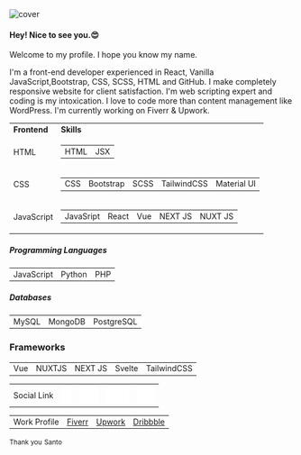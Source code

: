 <img src="img/Santo-Khan-c.png" alt="cover">

<h4>Hey! Nice to see you.😍</h4>

<p>Welcome to my profile. I hope you know my name.</p>
<p>I'm a front-end developer experienced in React, Vanilla JavaScript,Bootstrap, CSS, SCSS, HTML and GitHub. I make completely responsive website for client satisfaction. I'm web scripting expert and
  coding is my intoxication. I love to code more than content management like WordPress. I'm currently working on Fiverr & Upwork.</p>

<table>
  <tr>
    <td><b>Frontend</b></td>
    <td><b>Skills</b></td>
  </tr>
  <tr>
    <td>HTML</td>
    <td>
      <table>
        <tr>
          <td>HTML</td>
          <td>JSX</td>
        </tr>
      </table>
    </td>
  </tr>
  <tr>
    <td>CSS</td>
    <td>
      <table>
        <tr>
          <td>CSS</td>
          <td>Bootstrap</td>
          <td>SCSS</td>
          <td>TailwindCSS</td>
          <td>Material UI</td>
        </tr>
      </table>
    </td>
  </tr>
  <tr>
    <td>JavaScript</td>
    <td>
      <table>
        <tr>
          <td>JavaSript</td>
          <td>React</td>
          <td>Vue</td>
          <td>NEXT JS</td>
          <td>NUXT JS</td>
        </tr>
      </table>
    </td>
  </tr>
</table>

##### Programming Languages
<table>
  <tbody>
    <tr>
      <td>JavaScript</td>
      <td>Python</td>
      <td>PHP</td>
    </tr>
  </tbody>
</table>

##### Databases
<table>
  <tbody>
    <tr>
      <td>MySQL</td>
      <td>MongoDB</td>
      <td>PostgreSQL</td>
    </tr>
  </tbody>
</table>

### Frameworks
<table>
  <tbody>
    <tr>
      <td>Vue</td>
      <td>NUXTJS</td>
      <td>NEXT JS</td>
      <td>Svelte</td>
      <td>TailwindCSS</td>
    </tr>
  </tbody>
</table>

<table>
  <tbody>
    <tr>
      <td> Social Link</td>
      <td><a href="https://fiverr.com/santokhan494"><img src="img/facebook.svg" alt="Facebook"></a></td>
      <td><a href="https://instagram.com/santokhan1999"><img src="img/instagram.svg" alt="Instagram"></a></td>
      <td><a href="https://instagram.com/santokhan_"><img src="img/twitter.svg" alt="Twitter"></a></td>
      <td><a href="https://linkedin.com/in/santokhan1999"><img src="img/linkedin.svg" alt="linkedin"></a></td>
    </tr>
  </tbody>
</table>

<table>
  <tr>
    <td> Work Profile </td>
    <td><a href="https://fiverr.com/santokhan494">Fiverr</a></td>
    <td><a href="https://www.upwork.com/freelancers/~013de8e004b41e7e82">Upwork</a></td>
    <td><a href="https://dribbble.com/santokhan">Dribbble</a></td>
  </tr>
</table>

<small>Thank you</small>
<small>Santo</small>
